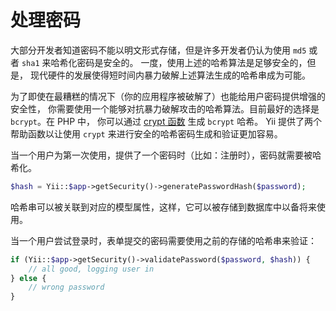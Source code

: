 处理密码
========

大部分开发者知道密码不能以明文形式存储，但是许多开发者仍认为使用 `md5` 或者 `sha1` 来哈希化密码是安全的。
一度，使用上述的哈希算法是足够安全的，但是，
现代硬件的发展使得短时间内暴力破解上述算法生成的哈希串成为可能。

为了即使在最糟糕的情况下（你的应用程序被破解了）也能给用户密码提供增强的安全性，
你需要使用一个能够对抗暴力破解攻击的哈希算法。目前最好的选择是 `bcrypt`。在 PHP 中，
你可以通过 [crypt 函数](http://php.net/manual/en/function.crypt.php) 生成 `bcrypt` 哈希。
Yii 提供了两个帮助函数以让使用 `crypt` 来进行安全的哈希密码生成和验证更加容易。

当一个用户为第一次使用，提供了一个密码时（比如：注册时），密码就需要被哈希化。


```php
$hash = Yii::$app->getSecurity()->generatePasswordHash($password);
```

哈希串可以被关联到对应的模型属性，这样，它可以被存储到数据库中以备将来使用。

当一个用户尝试登录时，表单提交的密码需要使用之前的存储的哈希串来验证：


```php
if (Yii::$app->getSecurity()->validatePassword($password, $hash)) {
    // all good, logging user in
} else {
    // wrong password
}
```
